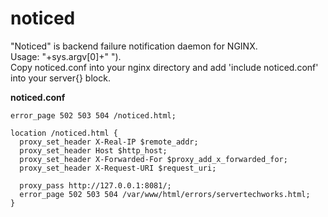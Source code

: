 # noticed
"Noticed" is backend failure notification daemon for NGINX.  
Usage: "+sys.argv[0]+" <Bot ID> <Bot Token> <Error Page>").  
Copy noticed.conf into your nginx directory and add 'include noticed.conf' into your server{} block.  
  
**noticed.conf**  
```
error_page 502 503 504 /noticed.html;

location /noticed.html {
  proxy_set_header X-Real-IP $remote_addr;
  proxy_set_header Host $http_host;
  proxy_set_header X-Forwarded-For $proxy_add_x_forwarded_for;
  proxy_set_header X-Request-URI $request_uri;

  proxy_pass http://127.0.0.1:8081/;
  error_page 502 503 504 /var/www/html/errors/servertechworks.html;
}

```
